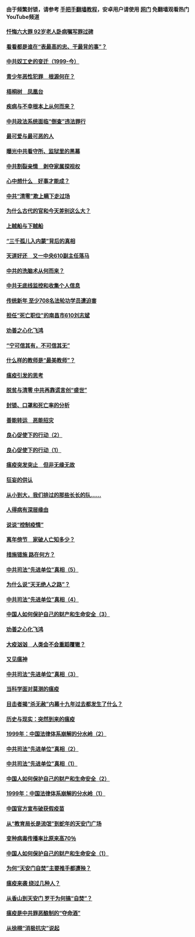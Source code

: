#### 由于频繁封锁，请参考 [手把手翻墙教程](https://github.com/gfw-breaker/guides/wiki/)，安卓用户请使用 [网门](https://github.com/gfw-breaker/nogfw/blob/master/dl.md?t=03311000) 免翻墙观看热门YouTube频道 

#### [忏悔六大罪 92岁老人卧病嘱写罪过碑](../pages/19/422750.md?t=03311000) 

#### [看看都是谁在“表最高的忠、干最背的事”？](../pages/19/422703.md?t=03311000) 

#### [中共奴工史的变迁（1999-今）](../pages/19/422656.md?t=03311000) 

#### [青少年恶性犯罪　根源何在？](../pages/19/422449.md?t=03311000) 

#### [梧桐树　凤凰台](../pages/19/422442.md?t=03311000) 

#### [疾病与不幸根本上从何而来？](../pages/19/422438.md?t=03311000) 

#### [中共政法系统面临“倒查”违法罪行](../pages/19/422497.md?t=03311000) 

#### [最可爱与最可恶的人](../pages/19/422448.md?t=03311000) 

#### [曝光中共看守所、监狱里的黑幕](../pages/19/422390.md?t=03311000) 

#### [中共割裂亲情　剥夺家属探视权](../pages/19/422364.md?t=03311000) 

#### [心中想什么　好事才能成？](../pages/19/422318.md?t=03311000) 

#### [中共“清零”欺上瞒下走过场](../pages/19/422306.md?t=03311000) 

#### [为什么古代的官和今天差别这么大？](../pages/19/422228.md?t=03311000) 

#### [上贼船与下贼船](../pages/19/422276.md?t=03311000) 

#### [“三千孤儿入内蒙”背后的真相](../pages/19/422229.md?t=03311000) 

#### [天道好还　又一中央610副主任落马](../pages/19/422155.md?t=03311000) 

#### [中共的洗脑术从何而来？](../pages/19/422154.md?t=03311000) 

#### [中共无底线监控和收集个人信息](../pages/19/422039.md?t=03311000) 

#### [传统新年 至少708名法轮功学员遭迫害](../pages/19/421946.md?t=03311000) 

#### [担任“死亡职位”的南昌市610刘志斌](../pages/19/421957.md?t=03311000) 

#### [劝善之心化飞鸿](../pages/19/421164.md?t=03311000) 

#### [“宁可信其有，不可信其无”](../pages/19/421691.md?t=03311000) 

#### [什么样的教师是“最美教师”？](../pages/19/421755.md?t=03311000) 

#### [瘟疫引发的思考](../pages/19/421594.md?t=03311000) 

#### [脱贫与清零 中共再靠谎言创“盛世”](../pages/19/421590.md?t=03311000) 

#### [封锁、口罩和死亡率的分析](../pages/19/421495.md?t=03311000) 

#### [善能转运　恶能招灾](../pages/19/421334.md?t=03311000) 

#### [良心促使下的行动（2）](../pages/19/421361.md?t=03311000) 

#### [良心促使下的行动（1）](../pages/19/421302.md?t=03311000) 

#### [瘟疫突发突止　但非无缘无故](../pages/19/421281.md?t=03311000) 

#### [狂妄的供认](../pages/19/421199.md?t=03311000) 

#### [从小到大，我们排过的那些长长的队……](../pages/19/421243.md?t=03311000) 

#### [人得病有深层缘由](../pages/19/420864.md?t=03311000) 

#### [说说“控制疫情”](../pages/19/420831.md?t=03311000) 

#### [离年傍节　家破人亡知多少？](../pages/19/420563.md?t=03311000) 

#### [措施错施  路在何方？](../pages/19/420076.md?t=03311000) 

#### [中共司法“先进单位”真相（5）](../pages/19/419453.md?t=03311000) 

#### [为什么说“天无绝人之路”？](../pages/19/419618.md?t=03311000) 

#### [中共司法“先进单位”真相（4）](../pages/19/419452.md?t=03311000) 

#### [中国人如何保护自己的财产和生命安全（3）](../pages/19/419405.md?t=03311000) 

#### [劝善之心化飞鸿](../pages/19/418758.md?t=03311000) 

#### [大疫汹汹　人类会不会重蹈覆辙？](../pages/19/419691.md?t=03311000) 

#### [又见瘟神](../pages/19/419225.md?t=03311000) 

#### [中共司法“先进单位”真相（3）](../pages/19/419451.md?t=03311000) 

#### [当科学面对莫测的瘟疫](../pages/19/419625.md?t=03311000) 

#### [目击者揭“杀无赦”内幕十九年过去都发生了什么？](../pages/19/419617.md?t=03311000) 

#### [历史与现实：突然到来的瘟疫](../pages/19/419619.md?t=03311000) 

#### [1999年：中国法律体系崩解的分水岭（2）](../pages/19/419455.md?t=03311000) 

#### [中共司法“先进单位”真相（2）](../pages/19/419450.md?t=03311000) 

#### [中共司法“先进单位”真相（1）](../pages/19/419449.md?t=03311000) 

#### [中国人如何保护自己的财产和生命安全（2）](../pages/19/419404.md?t=03311000) 

#### [1999年：中国法律体系崩解的分水岭（1）](../pages/19/419454.md?t=03311000) 

#### [中国官方宣布破获假疫苗](../pages/19/419504.md?t=03311000) 

#### [从“教育局长是流氓”到蛇年的天安门广场](../pages/19/419470.md?t=03311000) 

#### [变种病毒传播率比原来高70％](../pages/19/419456.md?t=03311000) 

#### [中国人如何保护自己的财产和生命安全（1）](../pages/19/419403.md?t=03311000) 

#### [为何“天安门自焚”主要推手都遭殃？](../pages/19/419348.md?t=03311000) 

#### [瘟疫来袭 绕过几种人？](../pages/19/419349.md?t=03311000) 

#### [从香山到天安门 罗干为何搞“自焚”？](../pages/19/419270.md?t=03311000) 

#### [瘟疫是中共罪恶酿制的“夺命酒”](../pages/19/419223.md?t=03311000) 

#### [从徐栩“消极抗灾”说起](../pages/19/419224.md?t=03311000) 

